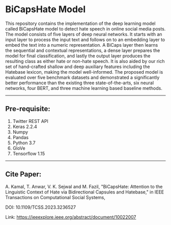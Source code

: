 # BiCapsHate Model

This repository contains the implementation of the deep learning model called BiCapsHate model to detect hate speech in online social media posts. The model consists of five layers of deep neural networks. It starts with an input layer to process the input text and follows on to an embedding layer to embed the text into a numeric representation. A BiCaps layer then learns the sequential and contextual representations, a dense layer prepares the model for final classification, and lastly the output layer produces the resulting class as either hate or non-hate speech. It is also aided by our rich set of hand-crafted shallow and deep auxiliary features including the Hatebase lexicon, making the model well-informed. The proposed model is evaluated over five benchmark datasets and demonstrated a significantly better performance than the existing three state-of-the-arts, six neural networks, four BERT, and three machine learning based baseline methods.

-------------------------
Pre-requisite:
-------------------------
1. Twitter REST API
2. Keras 2.2.4
3. Numpy
4. Pandas
5. Python 3.7
6. GloVe
7. Tensorflow 1.15

-------------------------
Cite Paper:
-------------------------
A. Kamal, T. Anwar, V. K. Sejwal and M. Fazil, "BiCapsHate: Attention to the Linguistic Context of Hate via Bidirectional Capsules and Hatebase," in IEEE Transactions on Computational Social Systems, 

DOI: 10.1109/TCSS.2023.3236527

Link: https://ieeexplore.ieee.org/abstract/document/10022007

